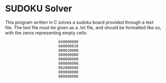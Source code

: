 SUDOKU Solver
=============
This program written in C solves a sudoku board provided through a text file.
The text file must be given as a .txt file, and should be formatted like so, with the zeros representing empty cells:  
  
                            040000000  
                            000000030  
                            000010000  
                            000000000  
                            000000000  
                            000000000  
                            002000000  
                            000000000  
                            000000000
